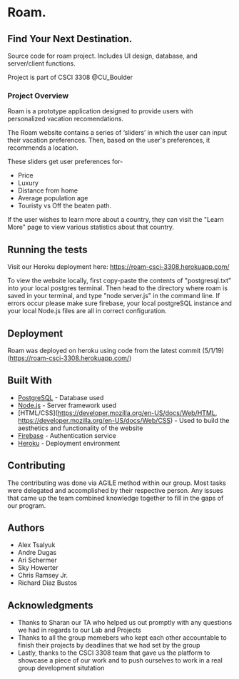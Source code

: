 # Roam.

## Find Your Next Destination.
Source code for roam project.
Includes UI design, database, and server/client functions.

Project is part of CSCI 3308 @CU_Boulder

### Project Overview
Roam is a prototype application designed to provide users with personalized vacation recomendations.

The Roam website contains a series of ‘sliders’ in which the user can input their vacation preferences. Then, based on the user's preferences, it recommends a location. 

These sliders get user preferences for-

* Price
* Luxury
* Distance from home
* Average population age
* Touristy vs Off the beaten path. 

If the user wishes to learn more about a country, they can visit the "Learn More" page to view various statistics about that country.


## Running the tests
Visit our Heroku deployment here: https://roam-csci-3308.herokuapp.com/

To view the website locally, first copy-paste the contents of "postgresql.txt" into your local postgres terminal. Then head to the directory where roam is saved in your terminal, and type "node server.js" in the command line. If errors occur please make sure firebase, your local postgreSQL instance and your local Node.js files are all in correct configuration.


## Deployment

Roam was deployed on heroku using code from the latest commit (5/1/19) (https://roam-csci-3308.herokuapp.com/)

## Built With

* [PostgreSQL](https://www.postgresql.org/docs/) - Database used
* [Node.js](https://nodejs.org/en/docs/) - Server framework used
* [HTML/CSS](https://developer.mozilla.org/en-US/docs/Web/HTML, https://developer.mozilla.org/en-US/docs/Web/CSS) - Used to build the aesthetics and functionality of the website
* [Firebase](https://firebase.google.com/) - Authentication service
* [Heroku](https://dashboard.heroku.com/) - Deployment environment


## Contributing

The contributing was done via AGILE method within our group. Most tasks were delegated and accomplished by their respective person. Any issues that came up the team combined knowledge together to fill in the gaps of our program.


## Authors

* Alex Tsalyuk
* Andre Dugas
* Ari Schermer
* Sky Howerter
* Chris Ramsey Jr.
* Richard Diaz Bustos

## Acknowledgments

* Thanks to Sharan our TA who helped us out promptly with any questions we had in regards to our Lab and Projects
* Thanks to all the group memebers who kept each other accountable to finish their projects by deadlines that we had set by     the group
* Lastly, thanks to the CSCI 3308 team that gave us the platform to showcase a piece of our work and to push ourselves to work    in a real group development situtation
